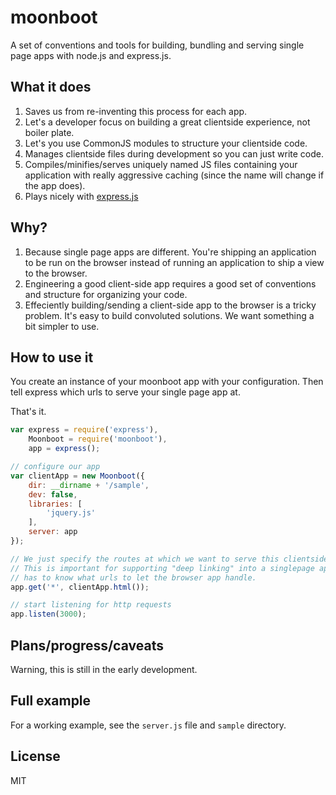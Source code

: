 # moonboot

A set of conventions and tools for building, bundling and serving single page apps with node.js and express.js.

## What it does

1. Saves us from re-inventing this process for each app.
1. Let's a developer focus on building a great clientside experience, not boiler plate.
1. Let's you use CommonJS modules to structure your clientside code.
1. Manages clientside files during development so you can just write code.
1. Compiles/minifies/serves uniquely named JS files containing your application with really aggressive caching (since the name will change if the app does).
1. Plays nicely with [express.js](http://expressjs.com)

## Why?

1. Because single page apps are different. You're shipping an application to be run on the browser instead of running an application to ship a view to the browser.
1. Engineering a good client-side app requires a good set of conventions and structure for organizing your code.
1. Effeciently building/sending a client-side app to the browser is a tricky problem. It's easy to build convoluted solutions. We want something a bit simpler to use.

## How to use it

You create an instance of your moonboot app with your configuration. Then tell express which urls to serve your single page app at. 

That's it.

```js
var express = require('express'),
    Moonboot = require('moonboot'),
    app = express();

// configure our app
var clientApp = new Moonboot({
    dir: __dirname + '/sample',
    dev: false,
    libraries: [
        'jquery.js'
    ],
    server: app
});

// We just specify the routes at which we want to serve this clientside app.
// This is important for supporting "deep linking" into a singlepage apps since the server
// has to know what urls to let the browser app handle.
app.get('*', clientApp.html());

// start listening for http requests
app.listen(3000);

```

## Plans/progress/caveats

Warning, this is still in the early development.

## Full example

For a working example, see the `server.js` file and `sample` directory.

## License

MIT
